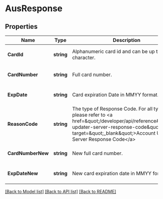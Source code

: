 # AusResponse

## Properties
Name | Type | Description | Notes
------------ | ------------- | ------------- | -------------
**CardId** | **string** | Alphanumeric card id and can be up to 32 character. | [optional] [default to null]
**CardNumber** | **string** | Full card number. | [optional] [default to null]
**ExpDate** | **string** | Card expiration Date in MMYY format. | [optional] [default to null]
**ReasonCode** | **string** | The type of Response Code. For all types, please refer to &lt;a href&#x3D;\&quot;/developer/api/reference#account-updater-server-response-code\&quot; target&#x3D;\&quot;_blank\&quot;&gt;Account Updater Server Response Code&lt;/a&gt; | [optional] [default to null]
**CardNumberNew** | **string** | New full card number. | [optional] [default to null]
**ExpDateNew** | **string** | New card expiration date in MMYY format. | [optional] [default to null]

[[Back to Model list]](../README.md#documentation-for-models) [[Back to API list]](../README.md#documentation-for-api-endpoints) [[Back to README]](../README.md)

